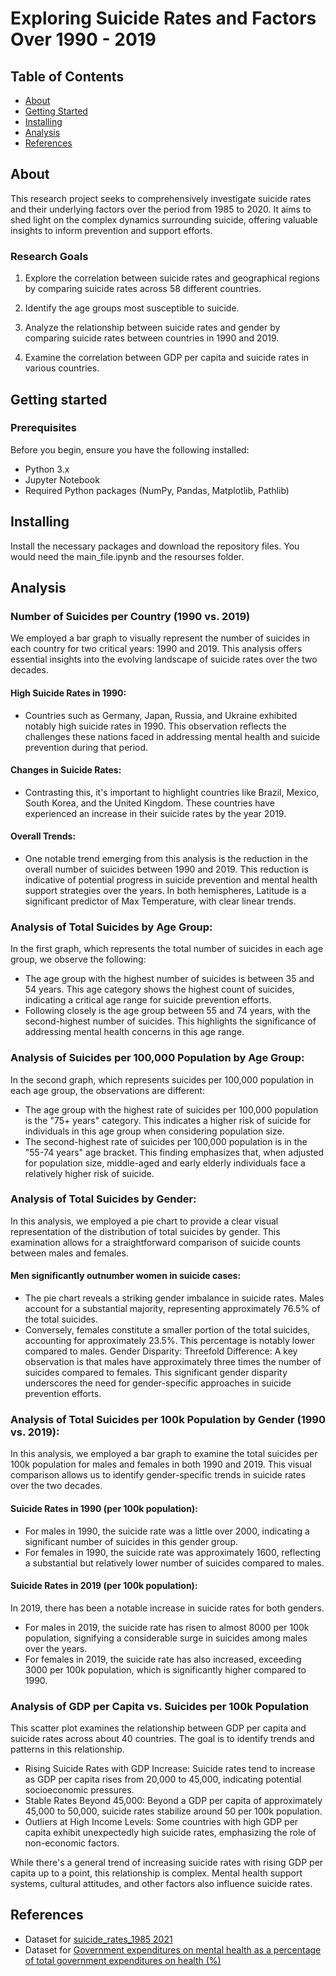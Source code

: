 # Exploring Suicide Rates and Factors Over 1990 - 2019


## Table of Contents

- [About](#about)
- [Getting Started](#getting-started)
- [Installing](#installing)
- [Analysis](#analysis)
- [References](#references)

## About
This research project seeks to comprehensively investigate suicide rates and their underlying factors over the period from 1985 to 2020. It aims to shed light on the complex dynamics surrounding suicide, offering valuable insights to inform prevention and support efforts.

### Research Goals

1) Explore the correlation between suicide rates and geographical regions by comparing suicide rates across 58 different countries.

2) Identify the age groups most susceptible to suicide.

3) Analyze the relationship between suicide rates and gender by comparing suicide rates between countries in 1990 and 2019.

4) Examine the correlation between GDP per capita and suicide rates in various countries.

## Getting started

### Prerequisites
Before you begin, ensure you have the following installed:
- Python 3.x
- Jupyter Notebook
- Required Python packages (NumPy, Pandas, Matplotlib, Pathlib)

## Installing

Install the necessary packages and download the repository files. You would need the main_file.ipynb and the resourses folder. 

## Analysis

### Number of Suicides per Country (1990 vs. 2019)
We employed a bar graph to visually represent the number of suicides in each country for two critical years: 1990 and 2019. This analysis offers essential insights into the evolving landscape of suicide rates over the two decades.
#### High Suicide Rates in 1990:
- Countries such as Germany, Japan, Russia, and Ukraine exhibited notably high suicide rates in 1990. This observation reflects the challenges these nations faced in addressing mental health and suicide prevention during that period.
#### Changes in Suicide Rates:
- Contrasting this, it's important to highlight countries like Brazil, Mexico, South Korea, and the United Kingdom. These countries have experienced an increase in their suicide rates by the year 2019.
#### Overall Trends:
- One notable trend emerging from this analysis is the reduction in the overall number of suicides between 1990 and 2019. This reduction is indicative of potential progress in suicide prevention and mental health support strategies over the years.
In both hemispheres, Latitude is a significant predictor of Max Temperature, with clear linear trends.

### Analysis of Total Suicides by Age Group:
In the first graph, which represents the total number of suicides in each age group, we observe the following:
- The age group with the highest number of suicides is between 35 and 54 years. This age category shows the highest count of suicides, indicating a critical age range for suicide prevention efforts.
- Following closely is the age group between 55 and 74 years, with the second-highest number of suicides. This highlights the significance of addressing mental health concerns in this age range.

### Analysis of Suicides per 100,000 Population by Age Group:
In the second graph, which represents suicides per 100,000 population in each age group, the observations are different:
- The age group with the highest rate of suicides per 100,000 population is the "75+ years" category. This indicates a higher risk of suicide for individuals in this age group when considering population size.
- The second-highest rate of suicides per 100,000 population is in the "55-74 years" age bracket. This finding emphasizes that, when adjusted for population size, middle-aged and early elderly individuals face a relatively higher risk of suicide.

### Analysis of Total Suicides by Gender:
In this analysis, we employed a pie chart to provide a clear visual representation of the distribution of total suicides by gender. This examination allows for a straightforward comparison of suicide counts between males and females.
#### Men significantly outnumber women in suicide cases:
- The pie chart reveals a striking gender imbalance in suicide rates. Males account for a substantial majority, representing approximately 76.5% of the total suicides.
- Conversely, females constitute a smaller portion of the total suicides, accounting for approximately 23.5%. This percentage is notably lower compared to males.
Gender Disparity: Threefold Difference:
A key observation is that males have approximately three times the number of suicides compared to females. This significant gender disparity underscores the need for gender-specific approaches in suicide prevention efforts.

### Analysis of Total Suicides per 100k Population by Gender (1990 vs. 2019):
In this analysis, we employed a bar graph to examine the total suicides per 100k population for males and females in both 1990 and 2019. This visual comparison allows us to identify gender-specific trends in suicide rates over the two decades.
#### Suicide Rates in 1990 (per 100k population):
- For males in 1990, the suicide rate was a little over 2000, indicating a significant number of suicides in this gender group.
- For females in 1990, the suicide rate was approximately 1600, reflecting a substantial but relatively lower number of suicides compared to males.
#### Suicide Rates in 2019 (per 100k population):
In 2019, there has been a notable increase in suicide rates for both genders.
- For males in 2019, the suicide rate has risen to almost 8000 per 100k population, signifying a considerable surge in suicides among males over the years.
- For females in 2019, the suicide rate has also increased, exceeding 3000 per 100k population, which is significantly higher compared to 1990.

### Analysis of GDP per Capita vs. Suicides per 100k Population
This scatter plot examines the relationship between GDP per capita and suicide rates across about 40 countries. The goal is to identify trends and patterns in this relationship.
- Rising Suicide Rates with GDP Increase: Suicide rates tend to increase as GDP per capita rises from 20,000 to 45,000, indicating potential socioeconomic pressures.
- Stable Rates Beyond 45,000: Beyond a GDP per capita of approximately 45,000 to 50,000, suicide rates stabilize around 50 per 100k population.
- Outliers at High Income Levels: Some countries with high GDP per capita exhibit unexpectedly high suicide rates, emphasizing the role of non-economic factors.

While there's a general trend of increasing suicide rates with rising GDP per capita up to a point, this relationship is complex. Mental health support systems, cultural attitudes, and other factors also influence suicide rates.

## References
 - Dataset for [suicide_rates_1985 2021](https://www.kaggle.com/datasets/omkargowda/suicide-rates-overview-1985-to-2021)
 - Dataset for [Government expenditures on mental health as a percentage of total government expenditures on health (%)](https://www.who.int/data/gho/data/indicators/indicator-details/GHO/government-expenditures-on-mental-health-as-a-percentage-of-total-government-expenditures-on-health-(-))

